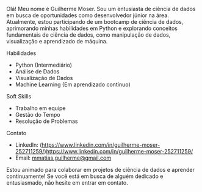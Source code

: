 Olá! Meu nome é Guilherme Moser. Sou um entusiasta de ciência de dados em busca de oportunidades como desenvolvedor júnior na área.
Atualmente, estou participando de um bootcamp de ciência de dados, aprimorando minhas habilidades em Python e explorando conceitos fundamentais de ciência de dados, como manipulação de dados, visualização e aprendizado de máquina.

Habilidades
- Python (Intermediário)
- Análise de Dados
- Visualização de Dados
- Machine Learning (Em aprendizado contínuo)

Soft Skills
- Trabalho em equipe
- Gestão do Tempo
- Resolução de Problemas

Contato
- LinkedIn: (https://www.linkedin.com/in/guilherme-moser-252711259/)https://www.linkedin.com/in/guilherme-moser-252711259/
- Email: mmatias.guilherme@gmail.com

Estou animado para colaborar em projetos de ciência de dados e aprender continuamente! Se você está em busca de alguém dedicado e entusiasmado, não hesite em entrar em contato.
